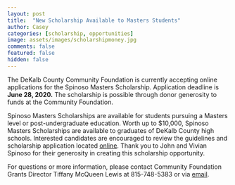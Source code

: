 ```yaml
---
layout: post
title:  "New Scholarship Available to Masters Students"
author: Casey
categories: [scholarship, opportunities]
image: assets/images/scholarshipmoney.jpg
comments: false
featured: false
hidden: false
---
```


The DeKalb County Community Foundation is currently accepting online applications for the Spinoso Masters Scholarship. Application deadline is <strong>June 28, 2020.</strong> The scholarship is possible through donor generosity to funds at the Community Foundation.

Spinoso Masters Scholarships are available for students pursuing a Masters level or post-undergraduate education. Worth up to $10,000, Spinoso Masters Scholarships are available to graduates of DeKalb County high schools. Interested candidates are encouraged to review the guidelines and scholarship application located <a href="dekalbccf.org/scholarships">online</a>. Thank you to John and Vivian Spinoso for their generosity in creating this scholarship opportunity.

For questions or more information, please contact Community Foundation Grants Director Tiffany McQueen Lewis at 815-748-5383 or via <a href="mailto: tiffany@dekalbccf.org">email</a>.
